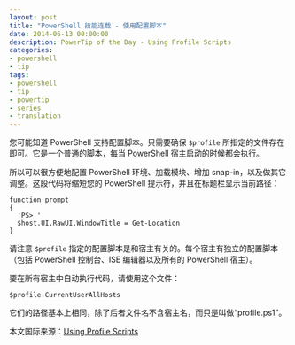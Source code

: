 ```yaml
---
layout: post
title: "PowerShell 技能连载 - 使用配置脚本"
date: 2014-06-13 00:00:00
description: PowerTip of the Day - Using Profile Scripts
categories:
- powershell
- tip
tags:
- powershell
- tip
- powertip
- series
- translation
---
```

您可能知道 PowerShell 支持配置脚本。只需要确保 `$profile` 所指定的文件存在即可。它是一个普通的脚本，每当 PowerShell 宿主启动的时候都会执行。

所以可以很方便地配置 PowerShell 环境、加载模块、增加 snap-in，以及做其它调整。这段代码将缩短您的 PowerShell 提示符，并且在标题栏显示当前路径：

    function prompt
    {
      'PS> '
      $host.UI.RawUI.WindowTitle = Get-Location
    } 

请注意 `$profile` 指定的配置脚本是和宿主有关的。每个宿主有独立的配置脚本（包括 PowerShell 控制台、ISE 编辑器以及所有的 PowerShell 宿主）。

要在所有宿主中自动执行代码，请使用这个文件：

    $profile.CurrentUserAllHosts 
    
它们的路径基本上相同，除了后者文件名不含宿主名，而只是叫做“profile.ps1”。

<!--more-->
本文国际来源：[Using Profile Scripts](http://community.idera.com/powershell/powertips/b/tips/posts/using-profile-scripts)
